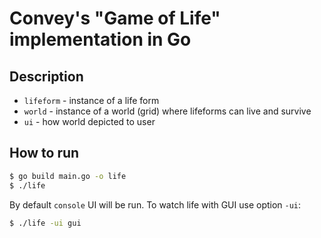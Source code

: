 # Convey's "Game of Life" implementation in Go

## Description
 - `lifeform` - instance of a life form
 - `world` - instance of a world (grid) where lifeforms can live and survive
 - `ui` - how world depicted to user

## How to run
```bash
$ go build main.go -o life
$ ./life
```

By default `console` UI will be run. To watch life with GUI use option `-ui`:
```bash
$ ./life -ui gui
```
